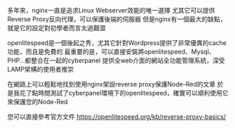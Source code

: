 多年來，nginx一直是追求Linux Webserver效能的唯一選擇
尤其它可以提供Reverse Proxy反向代理，可以保護後端的伺服器
但是nginx有一個最大的缺點，就是它的設定對初學者而言太過艱澀

openlitespeed是一個後起之秀，尤其它針對Wordpress提供了非常優異的cache功能，而且是免費的
最重要的是，可以直接安裝將openlitespeed、Mysql、PHP...都整合在一起的cyberpanel
提供全web介面的網站全功能管理系統，深受LAMP架構的使用者推崇

在網路上可以輕鬆地找到使用nginx架設reverse proxy保護Node-Red的文章
於是我花了點時間測試了cyberpanel環境下的openlitespeed，確實可以順利使用它來保護您的Node-Red

您可以直接參考官方文件
https://openlitespeed.org/kb/reverse-proxy-basics/


